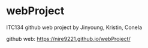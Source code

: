# webProject

ITC134 github web project by Jinyoung, Kristin, Conela

github web:
https://nire9221.github.io/webProject/
